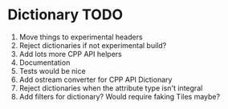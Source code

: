 Dictionary TODO
===

1. Move things to experimental headers
2. Reject dictionaries if not experimental build?
3. Add lots more CPP API helpers
4. Documentation
5. Tests would be nice
6. Add ostream converter for CPP API Dictionary
7. Reject dictionaries when the attribute type isn't integral
8. Add filters for dictionary? Would require faking Tiles maybe?
